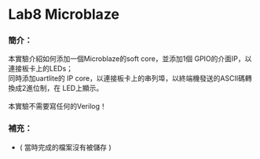 # Lab8 Microblaze

### 簡介：
本實驗介紹如何添加一個Microblaze的soft core，並添加1個 GPIO的介面IP，以連接板卡上的LEDs；<br>
同時添加uartlite的 IP core，以連接板卡上的串列埠，以終端機發送的ASCII碼轉換成2進位制，在 LED上顯示。<br><br>
本實驗不需要寫任何的Verilog！

### 補充：
- ( 當時完成的檔案沒有被儲存 )
